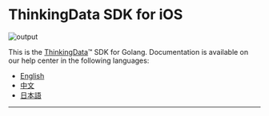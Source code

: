 # ThinkingData SDK for iOS
![output](https://user-images.githubusercontent.com/53337625/205621683-ed9b97ef-6a52-4903-a2c0-a955dddebb7d.png)

This is the [ThinkingData](https://www.thinkingdata.cn)™ SDK for Golang. Documentation is available on our help center in the following languages:

- [English](https://docs.thinkingdata.cn/ta-manual/latest/en/99oQ5UeGzK09DWfPCaQwCg/installation/client_sdk/ios_sdk_installation/ios_sdk_installation.html)
- [中文](https://docs.thinkingdata.cn/ta-manual/latest/installation/installation_menu/client_sdk/ios_sdk_installation/ios_sdk_installation.html)
- [日本語](https://docs.thinkingdata.io/ta-manual/v4.0/ja/installation/installation_menu/client_sdk/ios_sdk_installation/ios_sdk_installation.html#sdk%E5%AE%9F%E8%A3%85)
---
